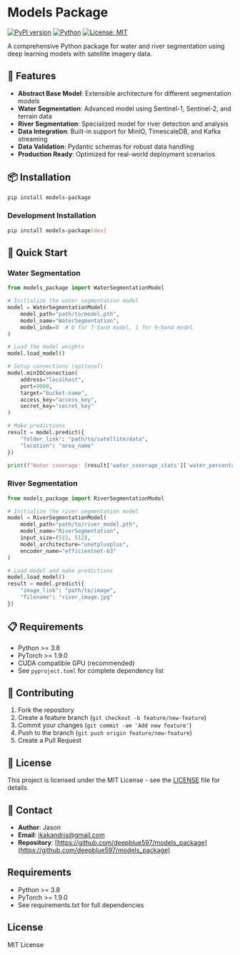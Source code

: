 # Models Package

[![PyPI version](https://badge.fury.io/py/models-package.svg)](https://badge.fury.io/py/models-package)
[![Python](https://img.shields.io/pypi/pyversions/models-package.svg)](https://pypi.org/project/models-package/)
[![License: MIT](https://img.shields.io/badge/License-MIT-yellow.svg)](https://opensource.org/licenses/MIT)

A comprehensive Python package for water and river segmentation using deep learning models with satellite imagery data.

## 🌊 Features

- **Abstract Base Model**: Extensible architecture for different segmentation models
- **Water Segmentation**: Advanced model using Sentinel-1, Sentinel-2, and terrain data
- **River Segmentation**: Specialized model for river detection and analysis
- **Data Integration**: Built-in support for MinIO, TimescaleDB, and Kafka streaming
- **Data Validation**: Pydantic schemas for robust data handling
- **Production Ready**: Optimized for real-world deployment scenarios

## 📦 Installation

```bash
pip install models-package
```

### Development Installation

```bash
pip install models-package[dev]
```

## 🚀 Quick Start

### Water Segmentation

```python
from models_package import WaterSegmentationModel

# Initialize the water segmentation model
model = WaterSegmentationModel(
    model_path="path/to/model.pth",
    model_name="WaterSegmentation",
    model_indx=0  # 0 for 7-band model, 1 for 9-band model
)

# Load the model weights
model.load_model()

# Setup connections (optional)
model.minIOConnection(
    address="localhost",
    port=9000,
    target="bucket-name",
    access_key="access_key",
    secret_key="secret_key"
)

# Make predictions
result = model.predict({
    "folder_link": "path/to/satellite/data",
    "location": "area_name"
})

print(f"Water coverage: {result['water_coverage_stats']['water_percentage']:.2f}%")
```

### River Segmentation

```python
from models_package import RiverSegmentationModel

# Initialize the river segmentation model
model = RiverSegmentationModel(
    model_path="path/to/river_model.pth",
    model_name="RiverSegmentation",
    input_size=(512, 512),
    model_architecture="unetplusplus",
    encoder_name="efficientnet-b3"
)

# Load model and make predictions
model.load_model()
result = model.predict({
    "image_link": "path/to/image",
    "filename": "river_image.jpg"
})
```

## 📋 Requirements

- Python >= 3.8
- PyTorch >= 1.9.0
- CUDA compatible GPU (recommended)
- See `pyproject.toml` for complete dependency list

## 🤝 Contributing

1. Fork the repository
2. Create a feature branch (`git checkout -b feature/new-feature`)
3. Commit your changes (`git commit -am 'Add new feature'`)
4. Push to the branch (`git push origin feature/new-feature`)
5. Create a Pull Request

## 📄 License

This project is licensed under the MIT License - see the [LICENSE](LICENSE) file for details.

## 📧 Contact

- **Author**: Jason
- **Email**: ikakandris@gmail.com
- **Repository**: [https://github.com/deepblue597/models_package](https://github.com/deepblue597/models_package)

## Requirements

- Python >= 3.8
- PyTorch >= 1.9.0
- See requirements.txt for full dependencies

## License

MIT License
